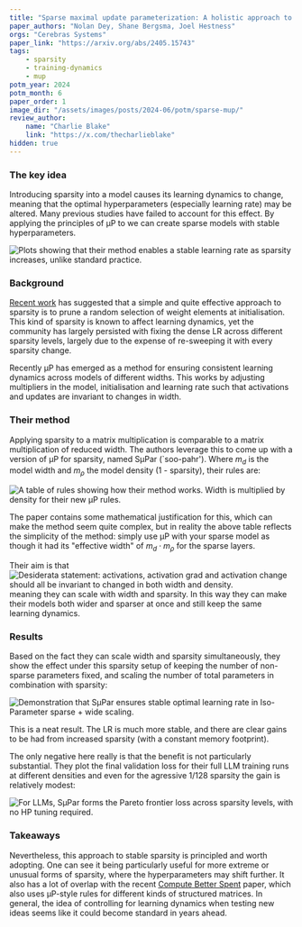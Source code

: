 ```yaml
---
title: "Sparse maximal update parameterization: A holistic approach to sparse training dynamics"
paper_authors: "Nolan Dey, Shane Bergsma, Joel Hestness"
orgs: "Cerebras Systems"
paper_link: "https://arxiv.org/abs/2405.15743"
tags:
    - sparsity
    - training-dynamics
    - mup
potm_year: 2024
potm_month: 6
paper_order: 1
image_dir: "/assets/images/posts/2024-06/potm/sparse-mup/"
review_author:
    name: "Charlie Blake"
    link: "https://x.com/thecharlieblake"
hidden: true
---
```


### The key idea

Introducing sparsity into a model causes its learning dynamics to change, meaning that the optimal hyperparameters (especially learning rate) may be altered. Many previous studies have failed to account for this effect. By applying the principles of µP to we can create sparse models with stable hyperparameters.

<img src="{{ page.image_dir | append: 'figure_1.png' | relative_url }}" alt="Plots showing that their method enables a stable learning rate as sparsity increases, unlike standard practice.">

### Background

[Recent work](https://arxiv.org/abs/2202.02643) has suggested that a simple and quite effective approach to sparsity is to prune a random selection of weight elements at initialisation. This kind of sparsity is known to affect learning dynamics, yet the community has largely persisted with fixing the dense LR across different sparsity levels, largely due to the expense of re-sweeping it with every sparsity change.

Recently µP has emerged as a method for ensuring consistent learning dynamics across models of different widths. This works by adjusting multipliers in the model, initialisation and learning rate such that activations and updates are invariant to changes in width.

### Their method

Applying sparsity to a matrix multiplication is comparable to a matrix multiplication of reduced width. The authors leverage this to come up with a version of µP for sparsity, named SµPar (`soo-pahr'). Where $m_d$ is the model width and $m_\rho$ the model density (1 - sparsity), their rules are:

<img src="{{ page.image_dir | append: 'table_1.png' | relative_url }}" alt="A table of rules showing how their method works. Width is multiplied by density for their new µP rules.">

The paper contains some mathematical justification for this, which can make the method seem quite complex, but in reality the above table reflects the simplicity of the method: simply use µP with your sparse model as though it had its "effective width" of $m_d \cdot m_\rho$ for the sparse layers.

Their aim is that
<img src="{{ page.image_dir | append: 'desiderata.png' | relative_url }}" alt="Desiderata statement: activations, activation grad and activation change should all be invariant to changed in both width and density.">
meaning they can scale with width and sparsity. In this way they can make their models both wider and sparser at once and still keep the same learning dynamics.

### Results

Based on the fact they can scale width and sparsity simultaneously, they show the effect under this sparsity setup of keeping the number of non-sparse parameters fixed, and scaling the number of total parameters in combination with sparsity:

<img src="{{ page.image_dir | append: 'figure_9.png' | relative_url }}" alt="Demonstration that SµPar ensures stable optimal learning rate in Iso-Parameter sparse + wide scaling.">

This is a neat result. The LR is much more stable, and there are clear gains to be had from increased sparsity (with a constant memory footprint).

The only negative here really is that the benefit is not particularly substantial. They plot the final validation loss for their full LLM training runs at different densities and even for the agressive 1/128 sparsity the gain is relatively modest:

<img class="constrained_img_small" src="{{ page.image_dir | append: 'figure_3.png' | relative_url }}" alt="For LLMs, SµPar forms the Pareto frontier loss across sparsity levels, with no HP tuning required.">

### Takeaways

Nevertheless, this approach to stable sparsity is principled and worth adopting. One can see it being particularly useful for more extreme or unusual forms of sparsity, where the hyperparameters may shift further. 
It also has a lot of overlap with the recent [Compute Better Spent](https://arxiv.org/abs/2406.06248) paper, which also uses µP-style rules for different kinds of structured matrices.
In general, the idea of controlling for learning dynamics when testing new ideas seems like it could become standard in years ahead.